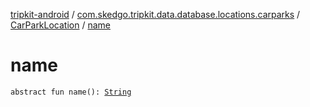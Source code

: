 [tripkit-android](../../index.md) / [com.skedgo.tripkit.data.database.locations.carparks](../index.md) / [CarParkLocation](index.md) / [name](./name.md)

# name

`abstract fun name(): `[`String`](https://kotlinlang.org/api/latest/jvm/stdlib/kotlin/-string/index.html)